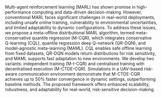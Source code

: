 Multi-agent reinforcement learning (MARL) has shown promise in high-performance computing and data-driven decision-making. However, conventional MARL faces significant challenges in real-world deployments, including unsafe online training, vulnerability to environmental uncertainties, and limited adaptability to dynamic configurations. To address these issues, we propose a meta-offline distributional MARL algorithm, termed meta-conservative quantile regression (M-CQR), which integrates conservative Q-learning (CQL), quantile regression deep Q-network (QR-DQN), and model-agnostic meta-learning (MAML). CQL enables safe offline learning from fixed datasets, QR-DQN models return distributions for risk sensitivity, and MAML supports fast adaptation to new environments. We develop two variants: independent training (M-I-CQR) and centralised training with decentralised execution (M-CTDE-CQR). Simulations in a UAV-based risk-aware communication environment demonstrate that M-CTDE-CQR achieves up to $50\%$ faster convergence in dynamic settings, outperforming baseline methods. The proposed framework offers enhanced scalability, robustness, and adaptability for real-world, risk-sensitive decision-making.

